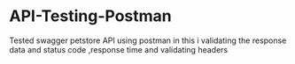 # API-Testing-Postman
Tested swagger petstore API using postman in this i validating the response data and status code ,response time and validating headers
